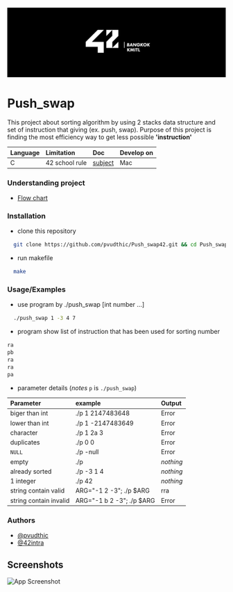 <p align="center">
  <img src="assets/42bangkok.jpg" alt="logo" width="auto" height="auto" />
</p>

# Push_swap

This project about sorting algorithm by using 2 stacks data structure and set of instruction that giving (ex. push, swap). Purpose of this project is finding the most efficiency way to get less possible **'instruction'**

| Language     | Limitation            | Doc | Develop on |
| :-------- | :------- | :------------------------- | :--- |
| C | 42 school rule | [subject](assets/en.subject.pdf) | Mac |

### Understanding project

- [Flow chart](https://github.com/pvudthic/Push_swap42/wiki/Flow-Chart)

### Installation

- clone this repository
```bash
  git clone https://github.com/pvudthic/Push_swap42.git && cd Push_swap42
```
- run makefile
```bash
  make
```
### Usage/Examples

- use program by ./push_swap [int number ...]
```bash
  ./push_swap 1 -3 4 7
```
- program show list of instruction that has been used for sorting number
```bash
ra
pb
ra
ra
pa
```


- parameter details (*notes* `p` is `./push_swap`)

| Parameter | example     | Output                |
| :-------- | :------- | :------------------------- |
| biger than int | ./p 1 2147483648 | Error |
| lower than int | ./p 1 -2147483649 | Error |
| character | ./p 1 2a 3| Error |
| duplicates | ./p 0 0 | Error |
| `NULL` | ./p -null | Error |
| empty | ./p | *nothing* |
| already sorted | ./p -3 1 4 | *nothing* |
| 1 integer | ./p 42 | *nothing* |
| string contain valid | ARG="-1 2 -3"; ./p $ARG | rra |
| string contain invalid | ARG="-1 b 2 -3"; ./p $ARG | Error |





### Authors

- [@pvudthic](https://github.com/pvudthic)
- [@42intra](https://profile.intra.42.fr/users/pvudthic)


## Screenshots

![App Screenshot](https://via.placeholder.com/468x300?text=App+Screenshot+Here)

